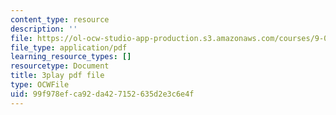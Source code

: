 ```yaml
---
content_type: resource
description: ''
file: https://ol-ocw-studio-app-production.s3.amazonaws.com/courses/9-00sc-introduction-to-psychology-fall-2011/99f978efca92da427152635d2e3c6e4f_SXzdOK_J-xE.pdf
file_type: application/pdf
learning_resource_types: []
resourcetype: Document
title: 3play pdf file
type: OCWFile
uid: 99f978ef-ca92-da42-7152-635d2e3c6e4f
---
```

